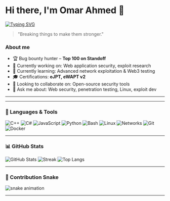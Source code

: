 # Hi there, I'm **Omar Ahmed** 👋

[![Typing SVG](https://readme-typing-svg.demolab.com?duration=3000&pause=500&center=true&vCenter=true&width=600&lines=Bug+Bounty+Hunter;Top+100+on+Standoff;Security+Researcher;Open+Source+Contributor)](https://git.io/typing-svg)

> "Breaking things to make them stronger."

### About me
- 🏆 Bug bounty hunter – **Top 100 on Standoff**  
- 🔭 Currently working on: Web application security, exploit research  
- 🌱 Currently learning: Advanced network exploitation & Web3 testing   
- 🎓 Certifications: **eJPT, eWAPT v2**  
- 👯 Looking to collaborate on: Open-source security tools  
- 💬 Ask me about: Web security, penetration testing, Linux, exploit dev  
  

---


---

### 🧰 Languages & Tools
![C++](https://img.shields.io/badge/C++-00599C?logo=cplusplus&logoColor=white)
![C#](https://img.shields.io/badge/C%23-239120?logo=csharp&logoColor=white)
![JavaScript](https://img.shields.io/badge/JavaScript-F7DF1E?logo=javascript&logoColor=black)
![Python](https://img.shields.io/badge/Python-3776AB?logo=python&logoColor=white)
![Bash](https://img.shields.io/badge/Bash-4EAA25?logo=gnubash&logoColor=white)
![Linux](https://img.shields.io/badge/Linux-FCC624?logo=linux&logoColor=black)
![Networks](https://img.shields.io/badge/Networking-0078D7?logo=cisco&logoColor=white)
![Git](https://img.shields.io/badge/Git-F05032?logo=git&logoColor=white)
![Docker](https://img.shields.io/badge/Docker-2496ED?logo=docker&logoColor=white)

---

### 📊 GitHub Stats
![GitHub Stats](https://github-readme-stats.vercel.app/api?username=omarahmedalx&show_icons=true&include_all_commits=true&rank_icon=percentile)
![Streak](https://streak-stats.demolab.com?user=omarahmedalx)
![Top Langs](https://github-readme-stats.vercel.app/api/top-langs/?username=omarahmedalx&layout=compact)

---

### 🐍 Contribution Snake
![snake animation](https://github.com/omarahmedalx/YOUR_USERNAME/blob/output/github-contribution-grid-snake.svg)

---

